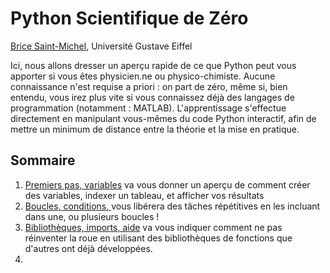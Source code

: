 # Python Scientifique de Zéro

[Brice Saint-Michel](bsaintmichel@gmail.com), Université Gustave Eiffel

Ici, nous allons dresser un aperçu rapide de ce que Python peut vous apporter si vous êtes physicien.ne ou physico-chimiste. Aucune connaissance n'est requise a priori : on part de zéro, même si, bien entendu, vous irez plus vite si vous connaissez déjà des langages de programmation (notamment : MATLAB). L'apprentissage s'effectue directement en manipulant vous-mêmes du code Python interactif, afin de mettre un minimum de distance entre la théorie et la mise en pratique.

Sommaire 
-------
1. [Premiers pas, variables](./Tutorial_1_variables.ipynb) va vous donner un aperçu de comment créer des variables, indexer un tableau, et afficher vos résultats
2. [Boucles, conditions, ](./Tutorial_2_boucles.ipynb) vous libérera des tâches répétitives en les incluant dans une, ou plusieurs boucles !
3. [Bibliothèques, imports, aide](./Tutorial_3_imports.ipynb) va vous indiquer comment ne pas réinventer la roue en utilisant des bibliothèques de fonctions que d'autres ont déjà développées.
3. 